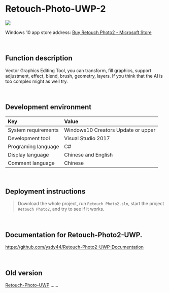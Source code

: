 # Retouch-Photo-UWP-2

![](ScreenShot/logo.png)

 
 Windows 10 app store address: 
[Buy Retouch Photo2 - Microsoft Store](https://www.microsoft.com/store/productId/9P76ZF661496)   


<br/>

## Function description

Vector Graphics Editing Tool, you can transform, fill graphics, support adjustment, effect, blend, brush, geometry, layers. If you think that the AI is too complex might as well try.


<br/>

## Development environment

|Key|Value|
|:-|:-|
|System requirements| Windows10 Creators Update or upper|
|Development tool|Visual Studio 2017|
|Programing language|C#|
|Display language|Chinese and English|
|Comment language|Chinese|


<br/>

## Deployment instructions

> Download the whole project, run `Retouch Photo2.sln`, start the project `Retouch Photo2`, and try to see if it works.


<br/>

## Documentation for Retouch-Photo2-UWP.
https://github.com/ysdy44/Retouch-Photo2-UWP-Documentation


<br/>

## Old version
[Retouch-Photo-UWP](https://github.com/ysdy44/Retouch-Photo-UWP)
......

